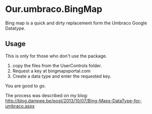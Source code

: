 Our.umbraco.BingMap
===================

Bing map is a quick and dirty replacement form the Umbraco Google Datatype.

Usage
-----
This is only for those who don't use the package.

1. copy the files from the UserControls folder.
2. Request a key at bingmapsportal.com
3. Create a data type and enter the requested key.

You are good to go.

The process was described on my blog: http://blog.dampee.be/post/2013/10/07/Bing-Maps-DataType-for-umbraco.aspx
